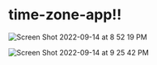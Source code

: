 # time-zone-app!!

![Screen Shot 2022-09-14 at 8 52 19 PM](https://user-images.githubusercontent.com/94798862/190293687-49229de8-7fb5-4f83-a550-e0db0653504d.png)

![Screen Shot 2022-09-14 at 9 25 42 PM](https://user-images.githubusercontent.com/94798862/190293714-d067b5e9-c532-48d4-8332-c3a120cb2fe3.png)
